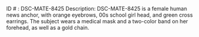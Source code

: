 ID # : DSC-MATE-8425
Description: DSC-MATE-8425 is a female human news anchor, with orange eyebrows, 00s school girl head, and green cross earrings. The subject wears a medical mask and a two-color band on her forehead, as well as a gold chain.